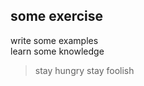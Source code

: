 some exercise
-------------------

write some examples  
learn some knowledge  


> stay hungry stay foolish 

